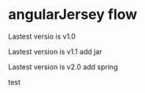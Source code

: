 angularJersey flow
=====================
Lastest versio is v1.0

Lastest version is v1.1 add jar

Lastest version is v2.0 add spring

test